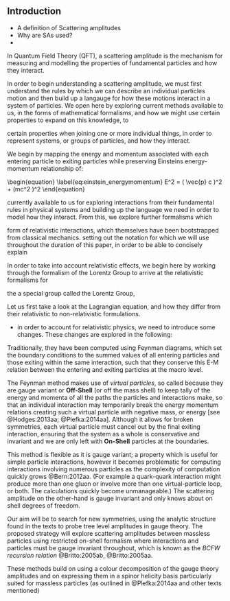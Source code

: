 <!-- Abstract -->
<!-- # General outline
* How have they been calculated using Feynman diagrams
* (How do they relate to Gauge theory)
* Problem with current method of computation (using Feynman diagrams)
* difference between On-shell and Off-shell
* Aim: To find and produce generators using the 'On-Shell' methods.
Guage theories and spinnor matricies for Gluons and massless particles were
-->

## Introduction

<!-- Introduction outline -->

* A definition of Scattering amplitudes
* Why are SAs used?
*



In Quantum Field Theory (QFT), a scattering amplitude is the mechanism for measuring and modelling the properties of fundamental particles and how they interact.


In order to begin understanding a scattering amplitude, we must first understand the rules by which we can describe an individual particles motion and then build up a langauge for how these motions interact in a system of particles.  We open here by exploring current methods available to us, in the forms of mathematical formalisms, and how we might use certain properties to expand on this knowledge, to 

certain properties when joining one or more individual things, in order to represent systems, or groups of particles, and how they interact.

 We begin by mapping the energy and momentum associated with each entering particle to exiting particles while preserving Einsteins energy-momentum relationship of:

\begin{equation}
  \label{eq:einstein_energymomentum}
  E^2 = ( \vec{p} c )^2 + (mc^2 )^2
\end{equation}


currently available to us for exploring interactions from their fundamental rules in physical systems and building up the language we need in order to model how they interact. From this, we explore further formalisms which

form of relativistic interactions, which themselves have been bootstrapped from classical mechanics.
setting out the notation for which we will use throughout the duration of this paper, in order to be able to concisely explain

In order to take into account relativistic effects, we begin here by working through the formalism of the Lorentz Group to arrive at the relativistic formalisms for

the a special group called the Lorentz Group,

Let us first take a look at the Lagrangian equation, and how they differ from their relativistic to non-relativistic formulations.

 - in order to account for relativistic physics, we need to introduce some changes. These changes are explored in the following:


<!-- ## Feynman Diagrams -->
Traditionally, they have been computed using Feynman diagrams, which set the boundary conditions to the summed values of all entering particles and those exiting within the same interaction, such that they conserve this E-M relation between the entering and exiting particles at the macro level.

The Feynman method makes use of *virtual particles*, so called because they are gauge variant or **Off-Shell** (or off the mass shell) to keep tally of the energy and momenta of all the paths the particles and interactions make, so that an individual interaction may temporarily break the energy momentum relations creating such a virtual particle with negative mass, or energy [see @Hodges:2013aa; @Plefka:2014aa]. Although it allows for broken symmetries, each virtual particle must cancel out by the final exiting interaction, ensuring that the system as a whole is conservative and invariant and we are only left with **On-Shell** particles at the boundaries.

<!-- Graph that out and you get a parabolic surface for massive particles, and a cone for massless particles, like photons. This is known as the mass shell. The momentum of a real particle can be represented by a vector lying along the shells’ surface. The point is that real particles have momentum vectors that are on the shell – not inside it, but on it. -->

This method is flexible as it is gauge variant; a property which is useful for simple particle interactions, however it becomes problematic for computing interactions involving numerous particles as the complexity of computation quickly grows @Bern:2012aa. (For example a quark-quark interaction might produce more than one gluon or involve more than one virtual-particle loop, or both. The calculations quickly become unmanageable.)  The scattering amplitude on the other-hand is gauge invariant and only knows about on shell degrees of freedom.


Our aim will be to search for new symmetries, using the analytic structure found in the texts to probe tree level amplitudes in gauge theory. <!-- Loop level solutions will also be explored, and combined with the integral basis for one-loop Feynman integrals. --> The proposed strategy will explore scattering amplitudes between massless particles using restricted on-shell formalism where interactions and particles must be gauge invariant throughout, which is known as the *BCFW recursion relation* @Britto:2005ab, @Britto:2005aa.

These methods build on using a colour decomposition of the gauge theory amplitudes and on expressing them in a spinor helicity basis particularly suited for massless particles (as outlined in @Plefka:2014aa and other texts mentioned)



<!-- The New Method: -->
<!-- Thinking about the analytic structure of tree level amplitudes leads to novel on-shell recursion relations. They allow the analytic construction of tree-level amplitudes from atomistic three-point ones. -->
<!-- At loop level unitarity-based techniques, combined with the knowledge of an integral basis for one-loop Feynman integrals, may be used to construct loop amplitudes from tree- level amplitudes. In summary, all amplitudes follow from the on-shell three-point vertices, and no reference to the complicated form of the Lagrangian, gauge fixing terms and ghosts is necessary. -->


<!-- >We present new recursion relations for tree amplitudes in gauge theory that give very compact formulas. Our relations give any tree amplitude as a sum over terms constructed from products of two amplitudes of fewer particles multiplied by a Feynman propagator. -->

<!-- * Generalised Unitarity -->

<!--
## Outline:

The outline for the proposed project will take the following form:

@import "outline.md"
 -->
 
<!--
Original from Gabrielle
*   Elements of the Lorentz group
*   Four vectors
*   Spinors and transformations
*   Spinor helicity formalism (null vectors)
*   Little group and weights
*   Determination of three-point amplitudes of massless particles
*   Introduction to Feynman diagrams  - reproducing amplitudes for Yang-Mills theory
*   Three-point amplitudes and factorisation
*   BCFW recursion relations in Yang-Mills and Gravity
-->

